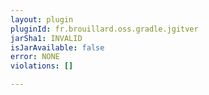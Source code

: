 ```yaml
---
layout: plugin
pluginId: fr.brouillard.oss.gradle.jgitver
jarSha1: INVALID
isJarAvailable: false
error: NONE
violations: []

---
```

